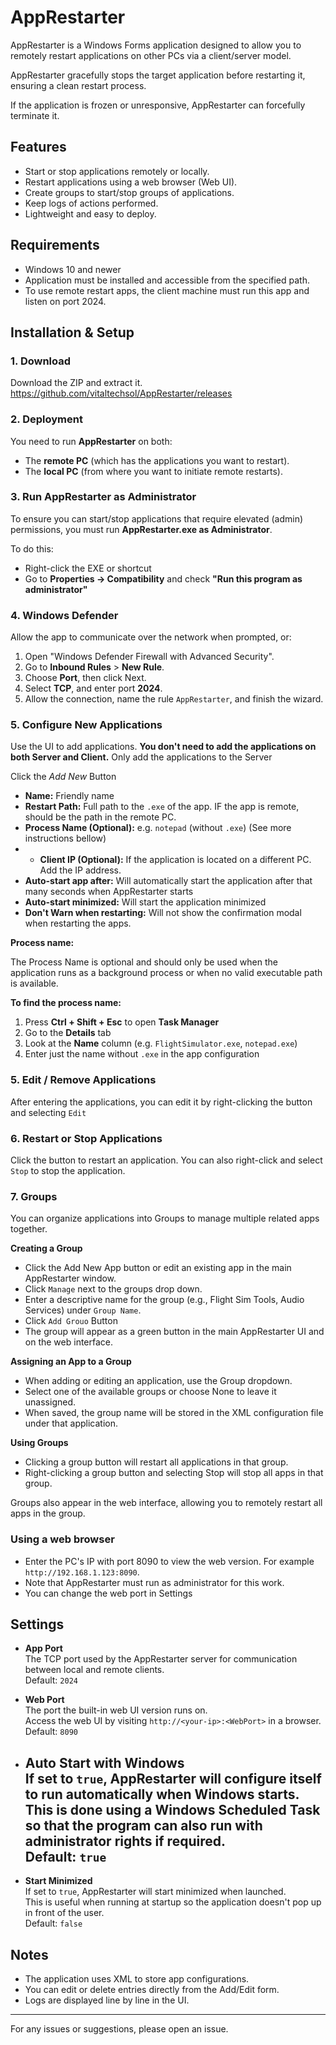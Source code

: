 ﻿# AppRestarter

AppRestarter is a Windows Forms application designed to allow you to remotely restart applications on other PCs via a client/server model.

AppRestarter gracefully stops the target application before restarting it, ensuring a clean restart process. 

If the application is frozen or unresponsive, AppRestarter can forcefully terminate it.

## Features

* Start or stop applications remotely or locally.
* Restart applications using a web browser (Web UI).
* Create groups to start/stop groups of applications.
* Keep logs of actions performed.
* Lightweight and easy to deploy.

## Requirements

* Windows 10 and newer
* Application must be installed and accessible from the specified path.
* To use remote restart apps, the client machine must run this app and listen on port 2024.

## Installation & Setup

### 1. Download

Download the ZIP and extract it. https://github.com/vitaltechsol/AppRestarter/releases


### 2. Deployment

You need to run **AppRestarter** on both:

* The **remote PC** (which has the applications you want to restart).
* The **local PC** (from where you want to initiate remote restarts).

### 3. Run AppRestarter as Administrator

To ensure you can start/stop applications that require elevated (admin) permissions, you must run **AppRestarter.exe as Administrator**.

To do this:

* Right-click the EXE or shortcut
* Go to **Properties → Compatibility** and check **"Run this program as administrator"**

### 4. Windows Defender
Allow the app to communicate over the network when prompted, or:
1. Open "Windows Defender Firewall with Advanced Security".
2. Go to **Inbound Rules** > **New Rule**.
3. Choose **Port**, then click Next.
4. Select **TCP**, and enter port **2024**.
5. Allow the connection, name the rule `AppRestarter`, and finish the wizard.


### 5. Configure New Applications

Use the UI to add applications.
**You don't need to add the applications on both Server and Client.** Only add the applications to the Server

Click the *Add New* Button

* **Name:** Friendly name
* **Restart Path:** Full path to the `.exe` of the app. IF the app is remote, should be the path in the remote PC.
* **Process Name (Optional):** e.g. `notepad` (without `.exe`) (See more instructions bellow)
* * **Client IP (Optional):** If the application is located on a different PC. Add the IP address.
* **Auto-start app after:** Will automatically start the application after that many seconds when AppRestarter starts
* **Auto-start minimized:** Will start the application minimized
* **Don't Warn when restarting:** Will not show the confirmation modal when restarting the apps.

**Process name:**

The Process Name is optional and should only be used when the application runs as a background process or when no valid executable path is available.

**To find the process name:**

1. Press **Ctrl + Shift + Esc** to open **Task Manager**
2. Go to the **Details** tab
3. Look at the **Name** column (e.g. `FlightSimulator.exe`, `notepad.exe`)
4. Enter just the name without `.exe` in the app configuration

### 5. Edit / Remove Applications
After entering the applications, you can edit it by right-clicking the button and selecting `Edit`

### 6. Restart or Stop Applications
Click the button to restart an application. You can also right-click and select `Stop` to stop the application.

### 7. Groups

You can organize applications into Groups to manage multiple related apps together.

**Creating a Group**

* Click the Add New App button or edit an existing app in the main AppRestarter window.
* Click `Manage` next to the groups drop down.
* Enter a descriptive name for the group (e.g., Flight Sim Tools, Audio Services) under `Group Name`.
* Click `Add Grouo` Button
* The group will appear as a green button in the main AppRestarter UI and on the web interface.

**Assigning an App to a Group**
 
* When adding or editing an application, use the Group dropdown.
* Select one of the available groups or choose None to leave it unassigned.
* When saved, the group name will be stored in the XML configuration file under that application.

**Using Groups**

* Clicking a group button will restart all applications in that group.
* Right-clicking a group button and selecting Stop will stop all apps in that group.
 
Groups also appear in the web interface, allowing you to remotely restart all apps in the group.

### Using a web browser
* Enter the PC's IP with port 8090 to view the web version. 
  For example `http://192.168.1.123:8090`.
* Note that AppRestarter must run as administrator for this work.
* You can change the web port in Settings

## Settings

- **App Port**  
  The TCP port used by the AppRestarter server for communication between local and remote clients.  
  Default: `2024`

- **Web Port**  
  The port the built-in web UI version runs on.  
  Access the web UI by visiting `http://<your-ip>:<WebPort>` in a browser.  
  Default: `8090`

- **Auto Start with Windows**  
  If set to `true`, AppRestarter will configure itself to run automatically when Windows starts.  
  This is done using a Windows Scheduled Task so that the program can also run with administrator rights if required.  
  Default: `true`
	- 
- **Start Minimized**  
  If set to `true`, AppRestarter will start minimized when launched.  
  This is useful when running at startup so the application doesn't pop up in front of the user.  
  Default: `false`


## Notes

* The application uses XML to store app configurations.
* You can edit or delete entries directly from the Add/Edit form.
* Logs are displayed line by line in the UI.

---

For any issues or suggestions, please open an issue.
